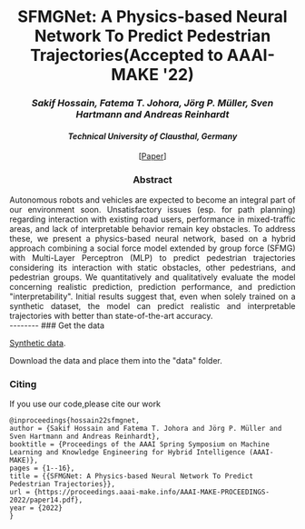 <div align="center">
<h1>SFMGNet: A Physics-based Neural Network To Predict Pedestrian Trajectories(<b>Accepted to AAAI-MAKE '22</b>)</h1>
<h3> <i>Sakif Hossain, Fatema T. Johora, Jörg P. Müller, Sven Hartmann and Andreas Reinhardt</i></h3>
 <h4> <i>Technical University of Clausthal, Germany</i></h4>
  
 [[Paper](https://proceedings.aaai-make.info/AAAI-MAKE-PROCEEDINGS-2022/paper14.pdf)]
 
</div>

<div align="center"> <h3> Abstract </h3>  </div>
<div align="justify">
Autonomous robots and vehicles are expected to become an integral part of our environment soon. Unsatisfactory issues (esp. for path planning) regarding interaction
with existing road users, performance in mixed-traffic areas, and lack of interpretable behavior remain key obstacles. To address these, we present a physics-based 
neural network, based on a hybrid approach combining a social force model extended by group force (SFMG) with Multi-Layer Perceptron (MLP) to predict pedestrian 
trajectories considering its interaction with static obstacles, other pedestrians, and pedestrian groups. We quantitatively and qualitatively evaluate the model 
concerning realistic prediction, prediction performance, and prediction "interpretability". Initial results suggest that, even when solely trained on a synthetic 
dataset, the model can predict realistic and interpretable trajectories with better than state-of-the-art accuracy.
</div>
--------
 ### Get the data

[Synthetic data](https://drive.google.com/drive/folders/1kWjtwQTeXh5ngzNeDUR1MVZeZoRIdmqO?usp=share_link).

Download the data and place them into the "data" folder.

### Citing
 If you use our code,please cite our work
 
 ```
@inproceedings{hossain22sfmgnet,
 author = {Sakif Hossain and Fatema T. Johora and Jörg P. Müller and Sven Hartmann and Andreas Reinhardt},
 booktitle = {Proceedings of the AAAI Spring Symposium on Machine Learning and Knowledge Engineering for Hybrid Intelligence (AAAI-MAKE)},
 pages = {1--16},
 title = {{SFMGNet: A Physics-based Neural Network To Predict Pedestrian Trajectories}},
 url = {https://proceedings.aaai-make.info/AAAI-MAKE-PROCEEDINGS-2022/paper14.pdf},
 year = {2022}
}
 ```
